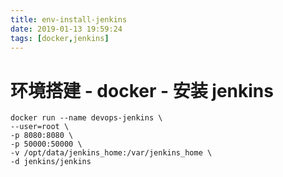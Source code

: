 ```yaml
---
title: env-install-jenkins
date: 2019-01-13 19:59:24
tags: [docker,jenkins]
---
```


# 环境搭建 - docker - 安装 jenkins

```shell script
docker run --name devops-jenkins \ 
--user=root \
-p 8080:8080 \
-p 50000:50000 \
-v /opt/data/jenkins_home:/var/jenkins_home \
-d jenkins/jenkins
```

